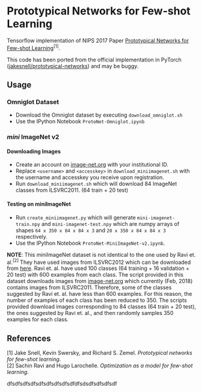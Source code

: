 # Prototypical Networks for Few-shot Learning
Tensorflow implementation of NIPS 2017 Paper [Prototypical Networks for Few-shot Learning](http://papers.nips.cc/paper/6996-prototypical-networks-for-few-shot-learning.pdf)<sup>[1]</sup>.    

This code has been ported from the official implementation in PyTorch ([jakesnell/prototypical-networks](https://github.com/jakesnell/prototypical-networks)) and may be buggy.

## Usage
### Omniglot Dataset
* Download the Omniglot dataset by executing `download_omniglot.sh`
* Use the IPython Notebook `ProtoNet-Omniglot.ipynb`
### *mini* ImageNet v2
#### Downloading Images
* Create an account on [image-net.org](http://image-net.org/download-images) with your institutional ID.
* Replace `<username>` and `<accesskey>` in `download_miniimagenet.sh` with the username and accesskey you receive upon registration.
* Run `download_miniimagenet.sh` which will download 84 ImageNet classes from ILSVRC2011. (64 train + 20 test)
#### Testing on miniImageNet 
* Run `create_miniimagenet.py` which will generate `mini-imagenet-train.npy` and `mini-imagenet-test.npy` which are numpy arrays of shapes `64 x 350 x 84 x 84 x 3` and `20 x 350 x 84 x 84 x 3` respectively.
* Use the IPython Notebook `ProtoNet-MiniImageNet-v2.ipynb`.

**NOTE**: This miniImageNet dataset is not identical to the one used by Ravi et. al.<sup>[2]</sup> They have used images from ILSVRC2012 which can be downloaded from [here](http://www.image-net.org/challenges/LSVRC/2012/nonpub-downloads). Ravi et. al. have used 100 classes (64 training + 16 validation + 20 test) with 600 examples from each class. The script provided in this dataset downloads images from [image-net.org](http://www.image-net.org) which currently (Feb, 2018) contains images from ILSVRC2011. Therefore, some of the classes suggested by Ravi et. al. have less than 600 examples. For this reason, the number of examples of each class has been reduced to 350. The scripts provided download images corresponding to 84 classes (64 train + 20 test), the ones suggested by Ravi et. al., and then randomly samples 350 examples for each class.

## References
[1] Jake Snell, Kevin Swersky, and Richard S. Zemel. *Prototypical networks for few-shot learning*.   
[2] Sachin Ravi and Hugo Larochelle. *Optimization as a model for few-shot learning*.

dfsdfsdfsdfsdfsdfsdfsdfsdfdfsdsdfsdfsdfsdf